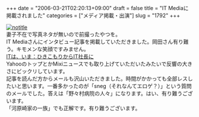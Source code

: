 +++
date = "2006-03-21T02:20:13+09:00"
draft = false
title = "IT Mediaに掲載されました"
categories = ["メディア掲載・出演"]
slug = "1792"
+++

<p><a href="http://www.flickr.com/photos/h-b-k-r/90686041" target="_blank"><img src="http://static.flickr.com/17/90686041_22a5f59700.jpg" class="photoen" alt="notitle"  /></a><br />
妻子不在で写真ネタが無いので前撮ったやつを。<br />
IT Mediaさんにインタビュー記事を掲載していただきました。岡田さん有り難う。キモメンな笑顔ですみません。<br />
<a href="http://www.itmedia.co.jp/news/articles/0603/20/news013.html" target="_blank">ITは、いま：ひきこもりからIT社長に</a><br />
YahooのトップとかMixiニュースでも取り上げていただいたみたいで反響の大きさにビックリしています。<br />
記事を読んだ方からメールも沢山いただきました。時間がかかっても全部レスしたいと思います。一番多かったのが「sneg（それなんてエロゲ？）」という質問のメールでした。答えは「野々村病院の人々」になります。はい、有り難うございます。<br />
「河原崎家の一族」でも正解です。有り難うございます。</p>
